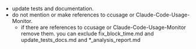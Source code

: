 - update tests and documentation.
- do not mention or make references to ccusage or Claude-Code-Usage-Monitor.
  - if there are references to ccusage or Claude-Code-Usage-Monitor remove them. you can exclude fix_block_time.md and update_tests_docs.md and *_analysis_report.md
